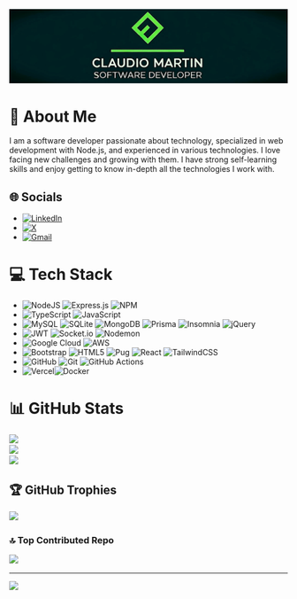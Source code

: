 <div align="center">
  <img src="./logo-claudi-long.jpeg" alt="Imagen de cabecera">
</div>

# 💫 About Me

I am a software developer passionate about technology, specialized in web development with Node.js, and experienced in various technologies. I love facing new challenges and growing with them. I have strong self-learning skills and enjoy getting to know in-depth all the technologies I work with.

## 🌐 Socials

- [![LinkedIn](https://img.shields.io/badge/LinkedIn-%230077B5.svg?logo=linkedin&logoColor=white)](https://linkedin.com/in/www.linkedin.com/in/claudio-martin-herranz)
- [![X](https://img.shields.io/badge/X-black.svg?logo=X&logoColor=white)](https://x.com/@martinherranzc)
- [![Gmail](https://img.shields.io/badge/Gmail-D14836?style=for-the-badge&logo=gmail&logoColor=white)](mailto:martinherranzc@gmail.com)

# 💻 Tech Stack

- ![NodeJS](https://img.shields.io/badge/node.js-6DA55F?style=for-the-badge&logo=node.js&logoColor=white) ![Express.js](https://img.shields.io/badge/express.js-%23404d59.svg?style=for-the-badge&logo=express&logoColor=%2361DAFB) ![NPM](https://img.shields.io/badge/NPM-%23CB3837.svg?style=for-the-badge&logo=npm&logoColor=white)
- ![TypeScript](https://img.shields.io/badge/typescript-%23007ACC.svg?style=for-the-badge&logo=typescript&logoColor=white) ![JavaScript](https://img.shields.io/badge/javascript-%23323330.svg?style=for-the-badge&logo=javascript&logoColor=%23F7DF1E)
- ![MySQL](https://img.shields.io/badge/mysql-4479A1.svg?style=for-the-badge&logo=mysql&logoColor=white) ![SQLite](https://img.shields.io/badge/sqlite-%2307405e.svg?style=for-the-badge&logo=sqlite&logoColor=white) ![MongoDB](https://img.shields.io/badge/MongoDB-%234ea94b.svg?style=for-the-badge&logo=mongodb&logoColor=white) ![Prisma](https://img.shields.io/badge/Prisma-3982CE?style=for-the-badge&logo=Prisma&logoColor=white) ![Insomnia](https://img.shields.io/badge/Insomnia-black?style=for-the-badge&logo=insomnia&logoColor=5849BE)  ![jQuery](https://img.shields.io/badge/jquery-%230769AD.svg?style=for-the-badge&logo=jquery&logoColor=white)
- ![JWT](https://img.shields.io/badge/JWT-black?style=for-the-badge&logo=JSON%20web%20tokens) ![Socket.io](https://img.shields.io/badge/Socket.io-black?style=for-the-badge&logo=socket.io&badgeColor=010101) ![Nodemon](https://img.shields.io/badge/NODEMON-%23323330.svg?style=for-the-badge&logo=nodemon&logoColor=%BBDEAD)
- ![Google Cloud](https://img.shields.io/badge/GoogleCloud-%234285F4.svg?style=for-the-badge&logo=google-cloud&logoColor=white) ![AWS](https://img.shields.io/badge/AWS-%23FF9900.svg?style=for-the-badge&logo=amazon-aws&logoColor=white)
- ![Bootstrap](https://img.shields.io/badge/bootstrap-%238511FA.svg?style=for-the-badge&logo=bootstrap&logoColor=white) ![HTML5](https://img.shields.io/badge/html5-%23E34F26.svg?style=for-the-badge&logo=html5&logoColor=white) ![Pug](https://img.shields.io/badge/Pug-FFF?style=for-the-badge&logo=pug&logoColor=A86454) ![React](https://img.shields.io/badge/react-%2320232a.svg?style=for-the-badge&logo=react&logoColor=%2361DAFB) ![TailwindCSS](https://img.shields.io/badge/tailwindcss-%2338B2AC.svg?style=for-the-badge&logo=tailwind-css&logoColor=white)
- ![GitHub](https://img.shields.io/badge/github-%23121011.svg?style=for-the-badge&logo=github&logoColor=white) ![Git](https://img.shields.io/badge/git-%23F05033.svg?style=for-the-badge&logo=git&logoColor=white) ![GitHub Actions](https://img.shields.io/badge/github%20actions-%232671E5.svg?style=for-the-badge&logo=githubactions&logoColor=white)
- ![Vercel](https://img.shields.io/badge/vercel-%23000000.svg?style=for-the-badge&logo=vercel&logoColor=white)![Docker](https://img.shields.io/badge/docker-%230db7ed.svg?style=for-the-badge&logo=docker&logoColor=white)

# 📊 GitHub Stats

![](https://github-readme-stats.vercel.app/api?username=ClaudioMartinH&theme=dark&hide_border=false&include_all_commits=true&count_private=true)<br/>
![](https://github-readme-streak-stats.herokuapp.com/?user=ClaudioMartinH&theme=dark&hide_border=false)<br/>
![](https://github-readme-stats.vercel.app/api/top-langs/?username=ClaudioMartinH&theme=dark&hide_border=false&include_all_commits=true&count_private=true&layout=compact)

## 🏆 GitHub Trophies

![](https://github-profile-trophy.vercel.app/?username=ClaudioMartinH&theme=radical&no-frame=false&no-bg=true&margin-w=4)

### 🔝 Top Contributed Repo

![](https://github-contributor-stats.vercel.app/api?username=ClaudioMartinH&limit=5&theme=dark&combine_all_yearly_contributions=true)

---
[![](https://visitcount.itsvg.in/api?id=ClaudioMartinH&icon=0&color=0)](https://visitcount.itsvg.in)

<!-- Proudly created with GPRM ( https://gprm.itsvg.in ) -->